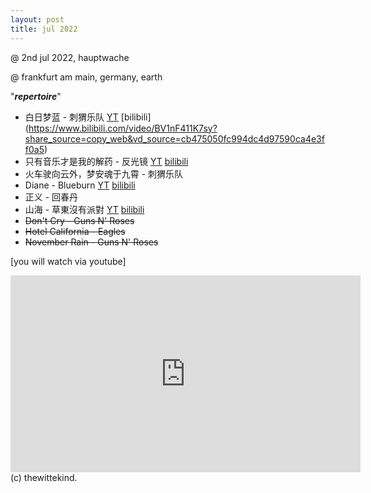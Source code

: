 ```yaml
---
layout: post
title: jul 2022
---
```


 @ 2nd jul 2022, hauptwache

 @ frankfurt am main, germany, earth

 "***repertoire***"

  - 白日梦蓝 - 刺猬乐队 [YT](https://youtu.be/lvK9XvUL_3M) [bilibili] (https://www.bilibili.com/video/BV1nF411K7sy?share_source=copy_web&vd_source=cb475050fc994dc4d97590ca4e3ff0a5)
  - 只有音乐才是我的解药 - 反光镜 [YT](https://youtu.be/-coilN-OhcY) [bilibili](https://space.bilibili.com/1892551847?spm_id_from=333.337.search-card.all.click)
  - 火车驶向云外，梦安魂于九霄 - 刺猬乐队
  - Diane - Blueburn [YT](https://youtu.be/lvK9XvUL_3M) [bilibili](https://www.bilibili.com/video/BV1ce4y197pj?share_source=copy_web&vd_source=cb475050fc994dc4d97590ca4e3ff0a5)
  - 正义 - 回春丹
  - 山海 - 草東沒有派對 [YT](https://youtu.be/az-t8uYsSGY) [bilibili](https://space.bilibili.com/1892551847?spm_id_from=333.337.search-card.all.click)
  - ~~Don't Cry - Guns N' Roses~~
  - ~~Hotel California - Eagles~~
  - ~~November Rain - Guns N' Roses~~
  
[you will watch via youtube]

<iframe width="560" height="315" src="https://www.youtube.com/embed/2ME9gpwEw1g" title="YouTube video player" frameborder="0" allow="accelerometer; autoplay; clipboard-write; encrypted-media; gyroscope; picture-in-picture" allowfullscreen></iframe>

<br>
(c) thewittekind.
 &nbsp;